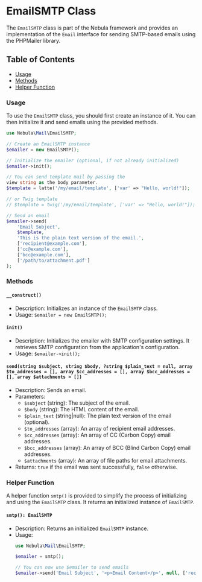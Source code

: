 # EmailSMTP Class

The `EmailSMTP` class is part of the Nebula framework and provides an implementation of the `Email` interface for sending SMTP-based emails using the PHPMailer library.

## Table of Contents
- [Usage](#usage)
- [Methods](#methods)
- [Helper Function](#helper-function)

### Usage

To use the `EmailSMTP` class, you should first create an instance of it. You can then initialize it and send emails using the provided methods.

```php
use Nebula\Mail\EmailSMTP;

// Create an EmailSMTP instance
$emailer = new EmailSMTP();

// Initialize the emailer (optional, if not already initialized)
$emailer->init();

// You can send template mail by passing the 
view string as the body parameter.
$template = latte('/my/email/template', ['var' => "Hello, world!"]);

// or Twig template
// $template = twig('/my/email/template', ['var' => "Hello, world!"]);

// Send an email
$emailer->send(
    'Email Subject',
    $template,
    'This is the plain text version of the email.',
    ['recipient@example.com'],
    ['cc@example.com'],
    ['bcc@example.com'],
    ['/path/to/attachment.pdf']
);
```

### Methods

#### `__construct()`

- Description: Initializes an instance of the `EmailSMTP` class.
- Usage: `$emailer = new EmailSMTP();`

#### `init()`

- Description: Initializes the emailer with SMTP configuration settings. It retrieves SMTP configuration from the application's configuration.
- Usage: `$emailer->init();`

#### `send(string $subject, string $body, ?string $plain_text = null, array $to_addresses = [], array $cc_addresses = [], array $bcc_addresses = [], array $attachments = [])`

- Description: Sends an email.
- Parameters:
  - `$subject` (string): The subject of the email.
  - `$body` (string): The HTML content of the email.
  - `$plain_text` (string|null): The plain text version of the email (optional).
  - `$to_addresses` (array): An array of recipient email addresses.
  - `$cc_addresses` (array): An array of CC (Carbon Copy) email addresses.
  - `$bcc_addresses` (array): An array of BCC (Blind Carbon Copy) email addresses.
  - `$attachments` (array): An array of file paths for email attachments.
- Returns: `true` if the email was sent successfully, `false` otherwise.

### Helper Function

A helper function `smtp()` is provided to simplify the process of initializing and using the `EmailSMTP` class. It returns an initialized instance of `EmailSMTP`.

#### `smtp(): EmailSMTP`

- Description: Returns an initialized `EmailSMTP` instance.
- Usage:
  ```php
  use Nebula\Mail\EmailSMTP;
  
  $emailer = smtp();
  
  // You can now use $emailer to send emails
  $emailer->send('Email Subject', '<p>Email Content</p>', null, ['recipient@example.com']);
  ```
